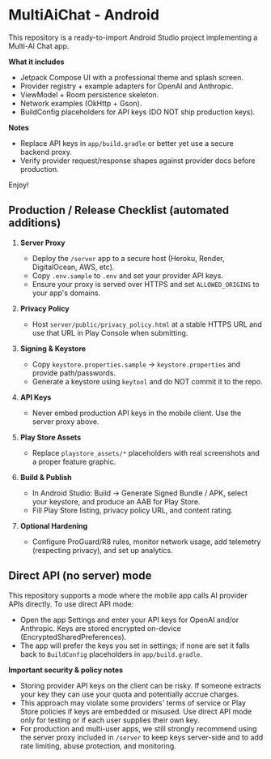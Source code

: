 # MultiAiChat - Android

This repository is a ready-to-import Android Studio project implementing a Multi-AI Chat app.

**What it includes**
- Jetpack Compose UI with a professional theme and splash screen.
- Provider registry + example adapters for OpenAI and Anthropic.
- ViewModel + Room persistence skeleton.
- Network examples (OkHttp + Gson).
- BuildConfig placeholders for API keys (DO NOT ship production keys).

**Notes**
- Replace API keys in `app/build.gradle` or better yet use a secure backend proxy.
- Verify provider request/response shapes against provider docs before production.

Enjoy!

## Production / Release Checklist (automated additions)

1. **Server Proxy**
   - Deploy the `/server` app to a secure host (Heroku, Render, DigitalOcean, AWS, etc).
   - Copy `.env.sample` to `.env` and set your provider API keys.
   - Ensure your proxy is served over HTTPS and set `ALLOWED_ORIGINS` to your app's domains.

2. **Privacy Policy**
   - Host `server/public/privacy_policy.html` at a stable HTTPS URL and use that URL in Play Console when submitting.

3. **Signing & Keystore**
   - Copy `keystore.properties.sample` -> `keystore.properties` and provide path/passwords.
   - Generate a keystore using `keytool` and do NOT commit it to the repo.

4. **API Keys**
   - Never embed production API keys in the mobile client. Use the server proxy above.

5. **Play Store Assets**
   - Replace `playstore_assets/*` placeholders with real screenshots and a proper feature graphic.

6. **Build & Publish**
   - In Android Studio: Build -> Generate Signed Bundle / APK, select your keystore, and produce an AAB for Play Store.
   - Fill Play Store listing, privacy policy URL, and content rating.

7. **Optional Hardening**
   - Configure ProGuard/R8 rules, monitor network usage, add telemetry (respecting privacy), and set up analytics.


## Direct API (no server) mode
This repository supports a mode where the mobile app calls AI provider APIs directly. To use direct API mode:
- Open the app Settings and enter your API keys for OpenAI and/or Anthropic. Keys are stored encrypted on-device (EncryptedSharedPreferences).
- The app will prefer the keys you set in settings; if none are set it falls back to `BuildConfig` placeholders in `app/build.gradle`.

**Important security & policy notes**
- Storing provider API keys on the client can be risky. If someone extracts your key they can use your quota and potentially accrue charges.
- This approach may violate some providers' terms of service or Play Store policies if keys are embedded or misused. Use direct API mode only for testing or if each user supplies their own key.
- For production and multi-user apps, we still strongly recommend using the server proxy included in `/server` to keep keys server-side and to add rate limiting, abuse protection, and monitoring.
